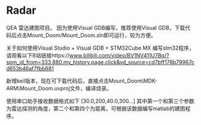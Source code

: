 # Radar
QEA 雷达建图项目。
因为使用Visual GDB编写，推荐使用Visual GDB，下载代码后点击Mount_Doom/Mount_Doom.sln即可运行，较为方便。

关于如何使用Visual Studio + Visual GDB + STM32Cube MX 编写stm32程序，
请观看以下B站链接https://www.bilibili.com/video/BV1NV411U7Bq/?spm_id_from=333.880.my_history.page.click&vd_source=cd7bff178b79967cd653b46af7fbb681

新增keil版本，现在可下载代码后，直接点击Mount_Doom\MDK-ARM\Mount_Doom.uvproj文件，编译烧录。

使用串口助手接收数据格式如下 [30.0,200,40.0,300...]
其中第一个和第三个参数为雷达探测的角度，第二个和第四个为距离，可根据该数据编写matlab的建图程序。
